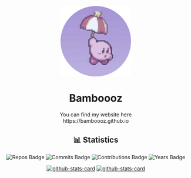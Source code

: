 
<div align="center">
  <img src="https://github.com/Bamboooz/Bamboooz/blob/main/pfp_circle.png?raw=true" width="192" height="192">
  <h1>Bamboooz</h1>
</div>

<div align="center">
  You can find my website here
</br>
  https://bamboooz.github.io
</div>

<div align="center">
  <h2>📊 Statistics</h2>
  
  ![Repos Badge](https://badges.strrl.dev/repos/Bamboooz) ![Commits Badge](https://badges.strrl.dev/commits/all/Bamboooz) ![Contributions Badge](https://badges.strrl.dev/contributions/all/Bamboooz) ![Years Badge](https://badges.strrl.dev/years/Bamboooz)

[![github-stats-card](https://kasroudra-stats-card.onrender.com/user?user=Bamboooz&theme=dark)](https://github.com/KasRoudra/github-stats-card)
[![github-stats-card](https://kasroudra-stats-card.onrender.com/lang?user=Bamboooz&theme=dark&layout=compact&sort=desc)](https://github.com/KasRoudra/github-stats-card)
</div>
